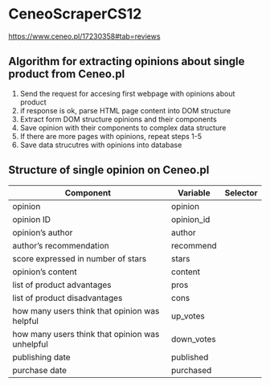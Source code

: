 # CeneoScraperCS12
https://www.ceneo.pl/17230358#tab=reviews

## Algorithm for extracting opinions about single product from Ceneo.pl

1. Send the request for accesing first webpage with opinions about product 
2. if response is ok, parse HTML page content into DOM structure 
3. Extract form DOM structure opinions and their components
4. Save opinion with their components to complex data structure 
5. If there are more pages with opinions, repeat steps 1-5 
6. Save data strucutres with opinions into database

## Structure of single opinion on Ceneo.pl
|Component|Variable|Selector|
|---------|--------|--------|
|opinion|opinion||
|opinion ID|opinion_id||
|opinion’s author|author||
|author’s recommendation|recommend||
|score expressed in number of stars|stars||
|opinion’s content|content||
|list of product advantages|pros||
|list of product disadvantages|cons||
|how many users think that opinion was helpful|up_votes||
|how many users think that opinion was unhelpful|down_votes||
|publishing date|published||
|purchase date|purchased||